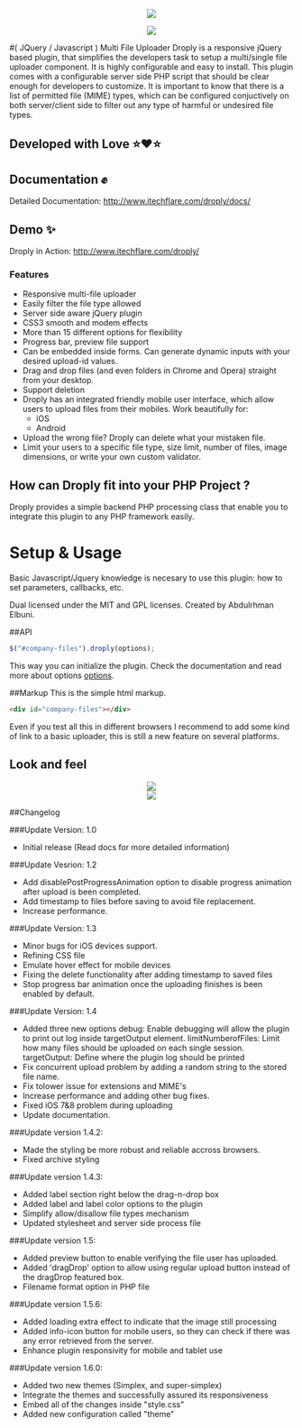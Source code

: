 [<p align="center"><img src="https://github.com/aelbuni/Droply/blob/master/sample-images/banner.png"></p>](https://www.itechflare.com/droply/)
[<p align="center"><img src="https://github.com/aelbuni/Droply/blob/master/sample-images/droply-banner.jpg"></p>](https://www.itechflare.com/droply/)

#( JQuery / Javascript ) Multi File Uploader
Droply is a responsive jQuery based plugin, that simplifies the developers task to setup a multi/single file uploader component. It is highly configurable and easy to install. This plugin comes with a configurable server side PHP script that should be clear enough for developers to customize. It is important to know that there is a list of permitted file (MIME) types, which can be configured conjuctively on both server/client side to filter out any type of harmful or undesired file types.

## Developed with Love :star::heart::star:

## Documentation :fist:
Detailed Documentation: http://www.itechflare.com/droply/docs/

## Demo :sparkles:
Droply in Action: http://www.itechflare.com/droply/

### Features
- Responsive multi-file uploader
- Easily filter the file type allowed
- Server side aware jQuery plugin
- CSS3 smooth and modem effects
- More than 15 different options for flexibility
- Progress bar, preview file support
- Can be embedded inside forms. Can generate dynamic inputs with your desired upload-id values.
- Drag and drop files (and even folders in Chrome and Opera) straight from your desktop.
- Support deletion
- Droply has an integrated friendly mobile user interface, which allow users to upload files from their mobiles. Work beautifully for:
  - iOS
  - Android
- Upload the wrong file? Droply can delete what your mistaken file.
- Limit your users to a specific file type, size limit, number of files, image dimensions, or write your own custom validator.

## How can Droply fit into your PHP Project ?

Droply provides a simple backend PHP processing class that enable you to integrate this plugin to any PHP framework easily.

# Setup & Usage

Basic Javascript/Jquery knowledge is necesary to use this plugin: how to set parameters, callbacks, etc.

Dual licensed under the MIT and GPL licenses.
Created by Abdulrhman Elbuni.

##API
````javascript
$("#company-files").droply(options);
````
This way you can initialize the plugin. Check the documentation and read more about options [options](http://www.itechflare.com/droply/docs/).

##Markup
This is the simple html markup.
````html
<div id="company-files"></div>
````
Even if you test all this in different browsers I recommend to add some kind of link to a basic uploader, this is still a new feature on several platforms.

## Look and feel
[<div style="text-align:center"><img src="https://github.com/aelbuni/Droply/blob/master/sample-images/sample-usage-gallery-uploader.jpg"></div>](https://www.itechflare.com/droply/)
[<div style="text-align:center"><img src="https://github.com/aelbuni/Droply/blob/master/sample-images/screenshot.jpg"></div>](https://www.itechflare.com/droply/)

##Changelog

###Update Version: 1.0
- Initial release (Read docs for more detailed information)

###Update Vesrion: 1.2
- Add disablePostProgressAnimation option to disable progress animation after upload is been completed.
- Add timestamp to files before saving to avoid file replacement.
- Increase performance.

###Update Version: 1.3
- Minor bugs for iOS devices support.
- Refining CSS file
- Emulate hover effect for mobile devices
- Fixing the delete functionality after adding timestamp to saved files
- Stop progress bar animation once the uploading finishes is been enabled by default.

###Update Version: 1.4
- Added three new options
debug: Enable debugging will allow the plugin to print out log inside targetOutput element.
limitNumberofFiles: Limit how many files should be uploaded on each single session.
targetOutput: Define where the plugin log should be printed
- Fix concurrent upload problem by adding a random string to the stored file name.
- Fix tolower issue for extensions and MIME's
- Increase performance and adding other bug fixes.
- Fixed iOS 7&8 problem during uploading
- Update documentation.

###Update version 1.4.2:
- Made the styling be more robust and reliable accross browsers.
- Fixed archive styling

###Update version 1.4.3:

- Added label section right below the drag-n-drop box
- Added label and label color options to the plugin
- Simplify allow/disallow file types mechanism
- Updated stylesheet and server side process file

###Update version 1.5:
- Added preview button to enable verifying the file user has uploaded.
- Added 'dragDrop' option to allow using regular upload button instead of the dragDrop featured box.
- Filename format option in PHP file

###Update version 1.5.6:
- Added loading extra effect to indicate that the image still processing
- Added info-icon button for mobile users, so they can check if there was any error retrieved from the server.
- Enhance plugin responsivity for mobile and tablet use

###Update version 1.6.0:
- Added two new themes (Simplex, and super-simplex)
- Integrate the themes and successfully assured its responsiveness
- Embed all of the changes inside "style.css"
- Added new configuration called "theme"
